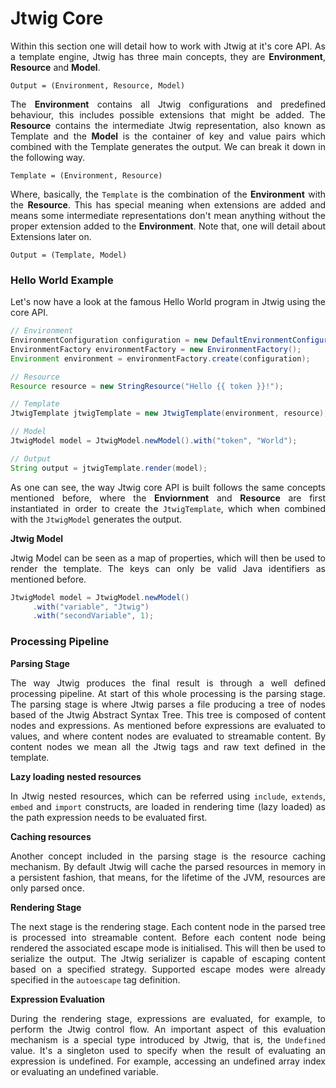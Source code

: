 # Jtwig Core

<p style="text-align: justify;">
Within this section one will detail how to work with Jtwig at it's core API. As a template engine, Jtwig has three main concepts, they are <b>Environment</b>, <b>Resource</b> and <b>Model</b>.
</p>

```
Output = (Environment, Resource, Model)
```

<p style="text-align: justify;">
The <b>Environment</b> contains all Jtwig configurations and predefined behaviour, this includes possible extensions that might be added. The <b>Resource</b> contains the intermediate Jtwig representation, also known as Template and the <b>Model</b> is the container of key and value pairs which combined with the Template generates the output. We can break it down in the following way.
</p>

```
Template = (Environment, Resource)
```

<p style="text-align: justify;">
Where, basically, the <code>Template</code> is the combination of the <b>Environment</b> with the <b>Resource</b>. This has special meaning when extensions are added and means some intermediate representations don't mean anything without the proper extension added to the <b>Environment</b>. Note that, one will detail about Extensions later on.
</p>

```
Output = (Template, Model)
```

### Hello World Example

<p style="text-align: justify;">
Let's now have a look at the famous Hello World program in Jtwig using the core API.
</p>


```java
// Environment
EnvironmentConfiguration configuration = new DefaultEnvironmentConfiguration();
EnvironmentFactory environmentFactory = new EnvironmentFactory();
Environment environment = environmentFactory.create(configuration);

// Resource
Resource resource = new StringResource("Hello {{ token }}!");

// Template
JtwigTemplate jtwigTemplate = new JtwigTemplate(environment, resource);

// Model
JtwigModel model = JtwigModel.newModel().with("token", "World");

// Output
String output = jtwigTemplate.render(model);
```

<p style="text-align: justify;">
As one can see, the way Jtwig core API is built follows the same concepts mentioned before, where the <b>Enviornment</b> and <b>Resource</b> are first instantiated in order to create the <code>JtwigTemplate</code>, which when combined with the <code>JtwigModel</code> generates the output.
</p>

**Jtwig Model**

<p style="text-align: justify;">
Jtwig Model can be seen as a map of properties, which will then be used to render the template. The keys can only be valid Java identifiers as mentioned before.
</p>

```java
JtwigModel model = JtwigModel.newModel()
     .with("variable", "Jtwig")
     .with("secondVariable", 1);
```

### Processing Pipeline

**Parsing Stage**

<p style="text-align: justify;">
The way Jtwig produces the final result is through a well defined processing pipeline. At start of this whole processing is the parsing stage. The parsing stage is where Jtwig parses a file producing a tree of nodes based of the Jtwig Abstract Syntax Tree. This tree is composed of content nodes and expressions. As mentioned before expressions are evaluated to values, and where content nodes are evaluated to streamable content. By content nodes we mean all the Jtwig tags and raw text defined in the template.
</p>

**Lazy loading nested resources**

<p style="text-align: justify;">
In Jtwig nested resources, which can be referred using <code>include</code>, <code>extends</code>, <code>embed</code> and <code>import</code> constructs, are loaded in rendering time (lazy loaded) as the path expression needs to be evaluated first.
</p>

**Caching resources**

<p style="text-align: justify;">
Another concept included in the parsing stage is the resource caching mechanism. By default Jtwig will cache the parsed resources in memory in a persistent fashion, that means, for the lifetime of the JVM, resources are only parsed once. 
</p>

**Rendering Stage**

<p style="text-align: justify;">
The next stage is the rendering stage. Each content node in the parsed tree is processed into streamable content. Before each content node being rendered the associated escape mode is initialised. This will then be used to serialize the output. The Jtwig serializer is capable of escaping content based on a specified strategy. Supported escape modes were already specified in the <code>autoescape</code> tag definition.
</p>

**Expression Evaluation**

<p style="text-align: justify;">
During the rendering stage, expressions are evaluated, for example, to perform the Jtwig control flow. An important aspect of this evaluation mechanism is a special type introduced by Jtwig, that is, the <code>Undefined</code> value. It's a singleton used to specify when the result of evaluating an expression is undefined. For example, accessing an undefined array index or evaluating an undefined variable.
</p>
